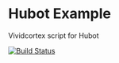 # Hubot Example

Vividcortex script for Hubot

[![Build Status](https://travis-ci.org/hubot-scripts/hubot-example.png)](https://travis-ci.org/hubot-scripts/hubot-example)
